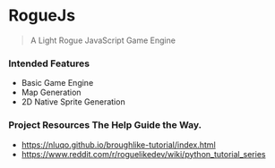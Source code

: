 # RogueJs

> A Light Rogue JavaScript Game Engine

### Intended Features

- Basic Game Engine
- Map Generation
- 2D Native Sprite Generation

### Project Resources The Help Guide the Way.

- https://nluqo.github.io/broughlike-tutorial/index.html
- https://www.reddit.com/r/roguelikedev/wiki/python_tutorial_series
